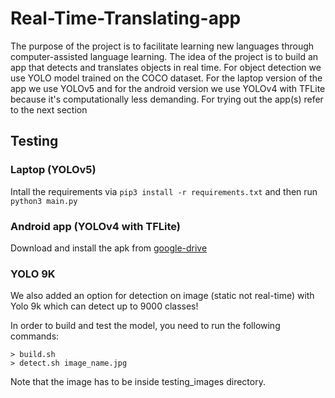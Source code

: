 # Real-Time-Translating-app

The purpose of the project is to facilitate learning new languages through computer-assisted language learning. The idea of the project is to build an app that detects and translates objects in real time. For object detection we use YOLO model trained on the COCO dataset. For the laptop version of the app we use YOLOv5 and for the android version we use YOLOv4 with TFLite because it's computationally less demanding. For trying out the app(s) refer to the next section

## Testing

### Laptop (YOLOv5)

Intall the requirements via `pip3 install -r requirements.txt` and then run `python3 main.py`

### Android app (YOLOv4 with TFLite)

Download and install the apk from [google-drive](https://drive.google.com/file/d/1Gx48kttmMPT5u6n4GA95ywp23GxwEJRt/view?usp=sharing)

### YOLO 9K

We also added an option for detection on image (static not real-time) with Yolo 9k which can detect up to 9000 classes!

In order to build and test the model, you need to run the following commands:
```
> build.sh
> detect.sh image_name.jpg
```

Note that the image has to be inside testing_images directory.
